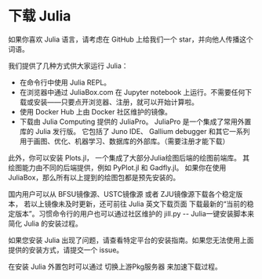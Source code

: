 
# 下载 Julia

如果你喜欢 Julia 语言，请考虑在 GitHub 上给我们一个 star，并向他人传播这个词语。

我们提供了几种方式供大家运行 Julia：
* 在命令行中使用 Julia REPL。
* 在浏览器中通过 JuliaBox.com 在 Jupyter notebook 上运行。不需要任何下载或安装——只要点开浏览器、注册，就可以开始计算啦。
* 使用 Docker Hub 上由 Docker 社区维护的镜像。
* 下载由 Julia Computing 提供的 JuliaPro。 JuliaPro 是一个集成了常用外置库的 Julia 发行版。 它包括了 Juno IDE、 Gallium debugger 和其它一系列用于画图、优化、机器学习、数据库的外部库。（需要注册才能下载）

此外，你可以安装 Plots.jl， 一个集成了大部分Julia绘图后端的绘图前端库。 其绘图能力由不同的后端提供，例如 PyPlot.jl 和 Gadfly.jl。 如果你在使用 JuliaBox，那么所有以上提到的绘图包都是预先安装的。

国内用户可以从 BFSU镜像源、USTC镜像源 或者 ZJU镜像源下载各个稳定版本， 若以上镜像未及时更新，还可前往 Julia 英文下载页面 下载最新的“当前的稳定版本”。习惯命令行的用户也可以通过社区维护的 jill.py -- Julia一键安装脚本来简化 Julia 的安装过程。

如果您安装 Julia 出现了问题，请查看特定平台的安装指南。如果您无法使用上面提供的安装方式，请提交一个 issue。

在安装 Julia 外置包时可以通过 切换上游Pkg服务器 来加速下载过程。
